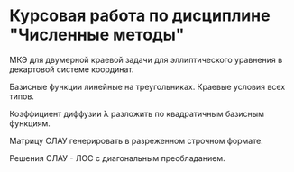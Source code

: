 # Курсовая работа по дисциплине "Численные методы"

МКЭ для двумерной краевой задачи для эллиптического уравнения в декартовой системе 
координат. 

Базисные функции линейные на треугольниках. 
Краевые условия всех типов. 

Коэффициент диффузии λ разложить по квадратичным базисным функциям. 

Матрицу СЛАУ генерировать в разреженном строчном формате. 

Решения СЛАУ - ЛОС с диагональным преобладанием.
